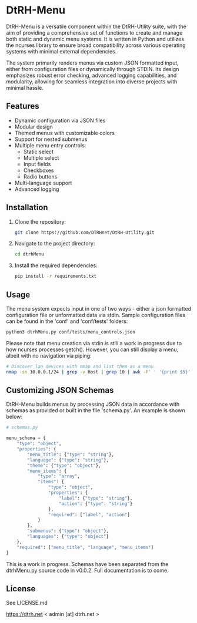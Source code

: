 # DtRH-Menu

DtRH-Menu is a versatile component within the DtRH-Utility suite, with the aim of providing a comprehensive set of functions to create and manage both static and dynamic menu systems. It is written in Python and utilizes the ncurses library to ensure broad compatibility across various operating systems with minimal external dependencies. 

The system primarily renders menus via custom JSON formatted input, either from configuration files or dynamically through STDIN. Its design emphasizes robust error checking, advanced logging capabilities, and modularity, allowing for seamless integration into diverse projects with minimal hassle.

## Features
- Dynamic configuration via JSON files
- Modular design
- Themed menus with customizable colors
- Support for nested submenus 
- Multiple menu entry controls:
  - Static select
  - Multiple select
  - Input fields
  - Checkboxes
  - Radio buttons
- Multi-language support
- Advanced logging 

## Installation

1. Clone the repository:
    ```bash
    git clone https://github.com/DTRHnet/DtRH-Utility.git
    ```

2. Navigate to the project directory:
    ```bash
    cd dtrhMenu
    ```

3. Install the required dependencies:
    ```bash
    pip install -r requirements.txt
    ```

## Usage

The menu system expects input in one of two ways - either a json formatted configuration file or unformatted data via stdin. Sample configuration files can be found in the 'conf' and 'conf/tests' folders:

```bash
python3 dtrhMenu.py conf/tests/menu_controls.json
```

Please note that menu creation via stdin is still a work in progress due to how ncurses processes getch(). However, you can still display a menu, albeit with no navigation via piping:

```bash
# Discover lan devices with nmap and list them as a menu
nmap -sn 10.0.0.1/24 | grep -v Host | grep 10 | awk -F' ' '{print $5}' | python3 dtrhMenu.py
```

## Customizing JSON Schemas

DtRH-Menu builds menus by processing JSON data in accordance with schemas as provided or built in the file 'schema.py'. An example is shown below:

```python
# schemas.py

menu_schema = {
    "type": "object",
    "properties": {
        "menu_title": {"type": "string"},
        "language": {"type": "string"},
        "theme": {"type": "object"},
        "menu_items": {
            "type": "array",
            "items": {
                "type": "object",
                "properties": {
                    "label": {"type": "string"},
                    "action": {"type": "string"}
                },
                "required": ["label", "action"]
            }
        },
        "submenus": {"type": "object"},
        "languages": {"type": "object"}
    },
    "required": ["menu_title", "language", "menu_items"]
}

```
This is a work in progress. Schemas have been separated from the dtrhMenu.py source code in v0.0.2. Full documentation is to come.

## License

See LICENSE.md




https://dtrh.net
< admin [at] dtrh.net >

